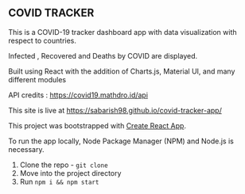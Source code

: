 ## COVID TRACKER 

This is a COVID-19 tracker dashboard app with data visualization with respect to countries.

Infected , Recovered and Deaths by COVID are displayed.

Built using React with the addition of Charts.js, Material UI, and many different modules

API credits : https://covid19.mathdro.id/api

This site is live at https://sabarish98.github.io/covid-tracker-app/

This project was bootstrapped with [Create React App](https://github.com/facebook/create-react-app).

To run the app locally, Node Package Manager (NPM) and Node.js is necessary.
1. Clone the repo - `git clone`
2. Move into the project directory
3. Run `npm i && npm start`
